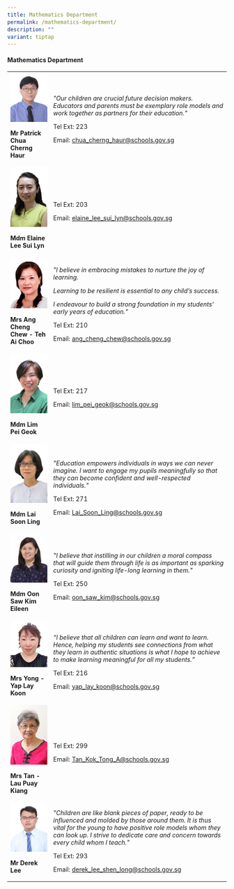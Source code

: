 ```yaml
---
title: Mathematics Department
permalink: /mathematics-department/
description: ""
variant: tiptap
---
```

<h4><strong>Mathematics Department</strong></h4>
<table>
<tbody>
<tr>
<td rowspan="1" colspan="1">
<div class="isomer-image-wrapper">
<img style="width:100%;" height="auto" width="100%" src="/images/ma1.jpg">
</div>
<p><strong>Mr Patrick Chua Cherng Haur</strong>
</p>
</td>
<td rowspan="1" colspan="1">
<p><em>"Our children are crucial future decision makers. Educators and parents must be exemplary role models and work together as partners for their education."</em>
</p>
<p>Tel Ext: 223</p>
<p>Email:&nbsp;<a href="mailto:chua_cherng_haur@schools.gov.sg" rel="noopener noreferrer nofollow" target="_blank">chua_cherng_haur@schools.gov.sg</a>
</p>
</td>
</tr>
<tr>
<td rowspan="1" colspan="1">
<div class="isomer-image-wrapper">
<img style="width:100%;" height="auto" width="100%" src="/images/ELAINE.jpg">
</div>
<p><strong>Mdm Elaine Lee Sui Lyn</strong>
</p>
</td>
<td rowspan="1" colspan="1">
<p></p>
<p>Tel Ext: 203</p>
<p>Email:&nbsp;<a href="mailto:elaine_lee_sui_lyn@schools.gov.sg" rel="noopener noreferrer nofollow" target="_blank">elaine_lee_sui_lyn@schools.gov.sg</a>
</p>
</td>
</tr>
<tr>
<td rowspan="1" colspan="1">
<div class="isomer-image-wrapper">
<img style="width:100%;" height="auto" width="100%" src="/images/ma5.jpg">
</div>
<p><strong>Mrs Ang Cheng Chew - Teh Ai Choo</strong>
</p>
</td>
<td rowspan="1" colspan="1">
<p><em>"I believe in embracing mistakes to nurture the joy of learning.</em>
</p>
<p><em>Learning to be resilient is essential to any child’s success.</em>
</p>
<p><em>I endeavour to build a strong foundation in my students’ early years of education."</em>
</p>
<p>Tel Ext: 210</p>
<p>Email:&nbsp;<a href="mailto:ang_cheng_chew@schools.gov.sg" rel="noopener noreferrer nofollow" target="_blank">ang_cheng_chew@schools.gov.sg</a>
</p>
</td>
</tr>
<tr>
<td rowspan="1" colspan="1">
<div class="isomer-image-wrapper">
<img style="width:100%;" height="auto" width="100%" src="/images/SHANNON.jpg">
</div>
<p><strong>Mdm Lim Pei Geok</strong>
</p>
</td>
<td rowspan="1" colspan="1">
<p></p>
<p>Tel Ext: 217</p>
<p>Email:&nbsp;<a href="mailto:lim_pei_geok@schools.gov.sg" rel="noopener noreferrer nofollow" target="_blank">lim_pei_geok@schools.gov.sg</a>
</p>
</td>
</tr>
<tr>
<td rowspan="1" colspan="1">
<div class="isomer-image-wrapper">
<img style="width:100%;" height="auto" width="100%" src="/images/LAI SOON LING.jpg">
</div>
<p><strong>Mdm Lai Soon Ling</strong>
</p>
</td>
<td rowspan="1" colspan="1">
<p><em>"Education empowers individuals in ways we can never imagine. I want to engage my pupils meaningfully so that they can become confident and well-respected individuals."</em>
</p>
<p>Tel Ext: 271</p>
<p>Email:&nbsp;<a href="mailto:Lai_Soon_Ling@schools.gov.sg" rel="noopener noreferrer nofollow" target="_blank">Lai_Soon_Ling@schools.gov.sg</a>
</p>
</td>
</tr>
<tr>
<td rowspan="1" colspan="1">
<div class="isomer-image-wrapper">
<img style="width:100%;" height="auto" width="100%" src="/images/ma9.jpg">
</div>
<p><strong>Mdm Oon Saw Kim Eileen</strong>
</p>
</td>
<td rowspan="1" colspan="1">
<p><em>"I believe that instilling in our children a moral compass that will guide them through life is as important as sparking curiosity and igniting life-long learning in them."</em>
</p>
<p>Tel Ext: 250</p>
<p>Email:&nbsp;<a href="mailto:oon_saw_kim@schools.gov.sg" rel="noopener noreferrer nofollow" target="_blank">oon_saw_kim@schools.gov.sg</a>
</p>
</td>
</tr>
<tr>
<td rowspan="1" colspan="1">
<div class="isomer-image-wrapper">
<img style="width:100%;" height="auto" width="100%" src="/images/LAY KOON.jpg">
</div>
<p><strong>Mrs Yong - Yap Lay Koon</strong>
</p>
</td>
<td rowspan="1" colspan="1">
<p><em>“I believe that all children can learn and want to learn. Hence, helping my students see connections from what they learn in authentic situations is what I hope to achieve to make learning meaningful for all my students.”</em>
</p>
<p>Tel Ext: 216</p>
<p>Email:&nbsp;<a href="mailto:yap_lay_koon@schools.gov.sg" rel="noopener noreferrer nofollow" target="_blank">yap_lay_koon@schools.gov.sg</a>
</p>
</td>
</tr>
<tr>
<td rowspan="1" colspan="1">
<div class="isomer-image-wrapper">
<img style="width:100%;" height="auto" width="100%" src="/images/MRS TAN.jpg">
</div>
<p><strong>Mrs Tan - Lau Puay Kiang</strong>
</p>
</td>
<td rowspan="1" colspan="1">
<p></p>
<p>Tel Ext: 299</p>
<p>Email:&nbsp;<a href="mailto:Tan_Kok_Tong_A@schools.gov.sg" rel="noopener noreferrer nofollow" target="_blank">Tan_Kok_Tong_A@schools.gov.sg</a>
</p>
</td>
</tr>
<tr>
<td rowspan="1" colspan="1">
<div class="isomer-image-wrapper">
<img style="width:100%;" height="auto" width="100%" src="/images/ma11.jpg">
</div>
<p><strong>Mr Derek Lee</strong>
</p>
</td>
<td rowspan="1" colspan="1">
<p><em>"Children are like blank pieces of paper, ready to be influenced and molded by those around them. It is thus vital for the young to have positive role models whom they can look up. I strive to dedicate care and concern towards every child whom I teach."</em>
</p>
<p>Tel Ext: 293</p>
<p>Email:&nbsp;<a href="mailto:derek_lee_shen_long@schools.gov.sg" rel="noopener noreferrer nofollow" target="_blank">derek_lee_shen_long@schools.gov.sg</a>
</p>
</td>
</tr>
</tbody>
</table>
<p></p>